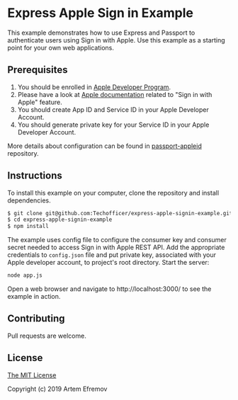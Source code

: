 # Express Apple Sign in Example

This example demonstrates how to use Express  and Passport to authenticate users using Sign in with Apple. Use this example as a starting point for your own web applications.

## Prerequisites
1. You should be enrolled in [Apple Developer Program](https://developer.apple.com/programs/).
2. Please have a look at [Apple documentation](
https://developer.apple.com/sign-in-with-apple/get-started/) related to "Sign in with Apple" feature.
3. You should create App ID and Service ID in your Apple Developer Account.
4. You should generate private key for your Service ID in your Apple Developer Account.

More details about configuration can be found in [passport-appleid](https://github.com/Techofficer/passport-apple) repository.

## Instructions

To install this example on your computer, clone the repository and install dependencies.
```bash
$ git clone git@github.com:Techofficer/express-apple-signin-example.git
$ cd express-apple-signin-example
$ npm install
```

The example uses config file to configure the consumer key and consumer secret needed to access Sign in with Apple REST API. Add the appropriate credentials to ```config.json``` file and put private key, associated with your Apple developer account, to project's root directory. Start the server:
```bash
node app.js
```
Open a web browser and navigate to http://localhost:3000/ to see the example in action.

## Contributing
Pull requests are welcome. 

## License
[The MIT License](https://choosealicense.com/licenses/mit/)

Copyright (c) 2019 Artem Efremov